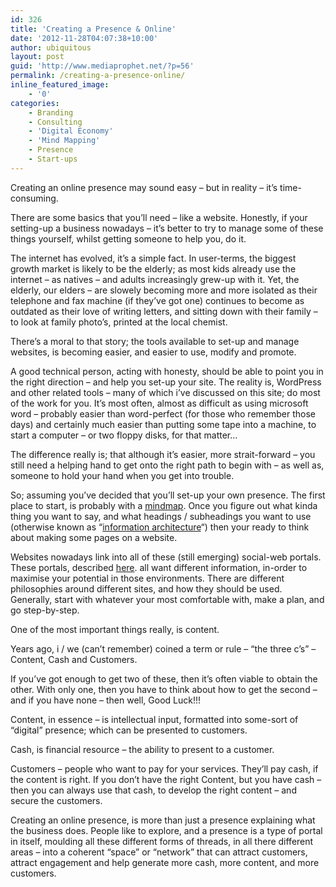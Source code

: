 ```yaml
---
id: 326
title: 'Creating a Presence & Online'
date: '2012-11-28T04:07:38+10:00'
author: ubiquitous
layout: post
guid: 'http://www.mediaprophet.net/?p=56'
permalink: /creating-a-presence-online/
inline_featured_image:
    - '0'
categories:
    - Branding
    - Consulting
    - 'Digital Economy'
    - 'Mind Mapping'
    - Presence
    - Start-ups
---
```


Creating an online presence may sound easy – but in reality – it’s time-consuming.

There are some basics that you’ll need – like a website. Honestly, if your setting-up a business nowadays – it’s better to try to manage some of these things yourself, whilst getting someone to help you, do it.

The internet has evolved, it’s a simple fact. In user-terms, the biggest growth market is likely to be the elderly; as most kids already use the internet – as natives – and adults increasingly grew-up with it. Yet, the elderly, our elders – are slowely becoming more and more isolated as their telephone and fax machine (if they’ve got one) continues to become as outdated as their love of writing letters, and sitting down with their family – to look at family photo’s, printed at the local chemist.

There’s a moral to that story; the tools available to set-up and manage websites, is becoming easier, and easier to use, modify and promote.

A good technical person, acting with honesty, should be able to point you in the right direction – and help you set-up your site. The reality is, WordPress and other related tools – many of which i’ve discussed on this site; do most of the work for you. It’s most often, almost as difficult as using microsoft word – probably easier than word-perfect (for those who remember those days) and certainly much easier than putting some tape into a machine, to start a computer – or two floppy disks, for that matter…

The difference really is; that although it’s easier, more strait-forward – you still need a helping hand to get onto the right path to begin with – as well as, someone to hold your hand when you get into trouble.

So; assuming you’ve decided that you’ll set-up your own presence. The first place to start, is probably with a [mindmap](http://www.mediaprophet.net/?p=70 "MindMapping – Setting-up a business – Identity"). Once you figure out what kinda thing you want to say, and what headings / subheadings you want to use (otherwise known as “[information architecture](http://en.wikipedia.org/wiki/Information_architecture "What is Information Architecture")“) then your ready to think about making some pages on a website.

Websites nowadays link into all of these (still emerging) social-web portals. These portals, described [here](http://www.mediaprophet.net/?page_id=32 "Social Networks"). all want different information, in-order to maximise your potential in those environments. There are different philosophies around different sites, and how they should be used. Generally, start with whatever your most comfortable with, make a plan, and go step-by-step.

One of the most important things really, is content.

Years ago, i / we (can’t remember) coined a term or rule – “the three c’s” – Content, Cash and Customers.

If you’ve got enough to get two of these, then it’s often viable to obtain the other. With only one, then you have to think about how to get the second – and if you have none – then well, Good Luck!!!

Content, in essence – is intellectual input, formatted into some-sort of “digital” presence; which can be presented to customers.

Cash, is financial resource – the ability to present to a customer.

Customers – people who want to pay for your services. They’ll pay cash, if the content is right. If you don’t have the right Content, but you have cash – then you can always use that cash, to develop the right content – and secure the customers.

Creating an online presence, is more than just a presence explaining what the business does. People like to explore, and a presence is a type of portal in itself, moulding all these different forms of threads, in all there different areas – into a coherent “space” or “network” that can attract customers, attract engagement and help generate more cash, more content, and more customers.
